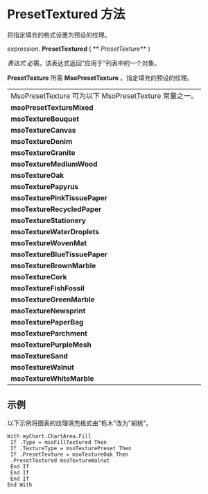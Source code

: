 
# PresetTextured 方法

将指定填充的格式设置为预设的纹理。

 _expression_. **PresetTextured** ( ** _PresetTexture_** )

 _表达式_ 必需。该表达式返回"应用于"列表中的一个对象。

 **PresetTexture** 所需
 **MsoPresetTexture**
 。指定填充的预设的纹理。

||
|:-----|
|MsoPresetTexture 可为以下 MsoPresetTexture 常量之一。|
|**msoPresetTextureMixed**|
|**msoTextureBouquet**|
|**msoTextureCanvas**|
|**msoTextureDenim**|
|**msoTextureGranite**|
|**msoTextureMediumWood**|
|**msoTextureOak**|
|**msoTexturePapyrus**|
|**msoTexturePinkTissuePaper**|
|**msoTextureRecycledPaper**|
|**msoTextureStationery**|
|**msoTextureWaterDroplets**|
|**msoTextureWovenMat**|
|**msoTextureBlueTissuePaper**|
|**msoTextureBrownMarble**|
|**msoTextureCork**|
|**msoTextureFishFossil**|
|**msoTextureGreenMarble**|
|**msoTextureNewsprint**|
|**msoTexturePaperBag**|
|**msoTextureParchment**|
|**msoTexturePurpleMesh**|
|**msoTextureSand**|
|**msoTextureWalnut**|
|**msoTextureWhiteMarble**|

## 示例

以下示例将图表的纹理填充格式由"栎木"改为"胡桃"。


```
With myChart.ChartArea.Fill 
 If .Type = msoFillTextured Then 
 If .TextureType = msoTexturePreset Then 
 If .PresetTexture = msoTextureOak Then 
 .PresetTextured msoTextureWalnut 
 End If 
 End If 
 End If 
End With
```

